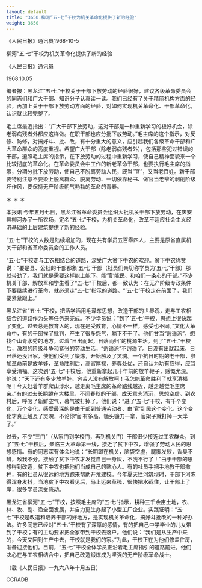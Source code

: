```yaml
---
layout: default
title: "3650.柳河“五·七”干校为机关革命化提供了新的经验"
weight: 3650
---
```


《人民日报》通讯员1968-10-5

柳河“五·七”干校为机关革命化提供了新的经验

《人民日报》通讯员

1968.10.05

编者按：黑龙江“五·七”干校关于干部下放劳动的经验很好，建议各级革命委员会的同志们和广大干部、知识分子认真读一读。我们已经有了关于精简机构方面的经验，再加上关于干部下放劳动方面的经验，对如何实现机关革命化、干部革命化，认识就比较完整了。

毛主席最近指出：“广大干部下放劳动，这对干部是一种重新学习的极好机会，除老弱病残者外都应这样做。在职干部也应分批下放劳动。”毛主席的这个指示，对反修、防修，对搞好斗、批、改，有十分重大的意义，应引起我们各级革命干部和广大革命群众的高度重视。希望广大干部（除老弱病残者外），包括那些犯过错误的干部，遵照毛主席的指示，在下放劳动的过程中重新学习，使自己精神面貌来一个比较彻底的革命化。在革命委员会中工作的新老革命干部，也要执行毛主席的指示，分期分批下放劳动，使自己不脱离劳动人民，既当“官”，又当老百姓。新干部要特别注意不要染上脱离群众、脱离劳动、一切依靠秘书、做官当老爷的剥削阶级坏作风，要保持无产阶级朝气勃勃的革命的青春。

＊              ＊                ＊

本报讯  今年五月七日，黑龙江省革命委员会组织大批机关干部下放劳动，在庆安县柳河办了一所农场，定名“五·七”干校，为机关革命化，改革不适应社会主义经济基础的上层建筑提供了新的经验。

“五·七”干校的人数是陆续增加的，现在共有学员五百零四人，主要是原省直属机关干部和省革命委员会的工作人员。

“五·七”干校走与工农相结合的道路，深受广大贫下中农的欢迎。贫下中农称赞说：“要是县、公社的干部都象‘五·七’干部（社员们亲切称学员为‘五·七’干部）那就带劲了。我们就是需要这样能上能下、能‘官’能民、和咱们一条心的干部。”不少机关干部、解放军和学生看了“五·七”干校后，都一致认为：在无产阶级专政条件下要继续进行革命，就必须走“五·七”指示的道路。“‘五·七’干校走在前面了，我们要紧紧跟上。”

黑龙江省“五·七”干校，把活学活用毛泽东思想，改造干部的世界观，走与工农相结合的道路作为头等任务来完成。不少学员说：“到了‘五·七’干校，思想上很快起了变化。过去总是教育人的，现在是受教育，心情不一样，感受也不同。”文化大革命中，有的干部挨了批判，产生了很多怨气，躺下不干了。他们甘当“逍遥派”，想找个山青水秀的地方，过着“日出而起，日落而归”的桃源生活。到了“五·七”干校后，激烈的阶级斗争和紧张的劳动生活，“逍遥派”不逍遥了。日没有出就起床，日已落还没归家，使他们受到了锻炼，开始触及了灵魂。一个抗日时期的老干部，参加革命前是放羊娃，革命胜利后，高官厚禄，养尊处优，还自认为功有应得，应当享受清福。这次到“五·七”干校后，他重新拿起几十年前的放羊鞭子，感慨尤深。他说：“天下还有多少放羊娃、穷苦人没有解放呵！我怎能革命胜利了就享清福呢！今天赶着羊群爬山涉水，越走离毛主席的革命路线越近，越走越觉毛主席亲。”有的过去长期蹲在大楼里，不闻春秋的干部，成天意志消沉，思想空虚。到农村后，呼吸了新鲜空气，暮气被打掉了。他们说：“进了‘五·七’干校，有千个变化，万个变化，感受最深的是由干部到普通劳动者、由‘官’到民这个变化。这个变化才真正触及了灵魂，不论你‘官’有多高，锄头镰刀一拿，官架子就打掉一大半了。”

过去，不少“三门”（从家门到学校门，再到机关门）干部很少接近过工农群众，到了“五·七”干校后，亲临三大革命第一线，接近了贫下中农，增强了劳动人民的思想感情。有的同志深有体会地说：“长期蹲在机关，脑袋空虚，腿脚发软，香臭不辨，敌我不分。接触了贫下中农才发觉自己一身灰，不洗不行了！”由于干部的思想得到改造，贫下中农也把他们当成自己的贴心人。有的社员手把手地教干部撒种，有的社员从很远的地方跑来帮助开荒建校。今年夏天拦河筑坝时，干部下河冻得浑身发抖，当地贫下中农看见后，马上运来草筏，很快把水截住，让干部上了岸，很多学员深受感动。

黑龙江省柳河“五·七”干校，按照毛主席的“五·七”指示，耕种三千余亩土地，农、林、牧、副、渔全面发展，并自力更生办起了小型工厂企业。实践证明：“五·七”干校是改造和培养干部的好地方，是实现机关革命化，搞好斗批改的一种好办法。许多同志已经对“五·七”干校有了深厚的感情，有的把自己中学毕业的儿女带到了干校；有的主动要求把全家带到干校去落户。他们说：“我们是从生产中来的，今天又回到生产中去，干校就是我们的家。”为此，干校正在为他们修盖住房，准备迎接他们。目前，“五·七”干校全体学员正沿着毛主席指引的道路前进。他们决心在与工农相结合中，把自己改造锻炼成为坚强的无产阶级革命战士。

（载《人民日报》一九六八年十月五日）

CCRADB

